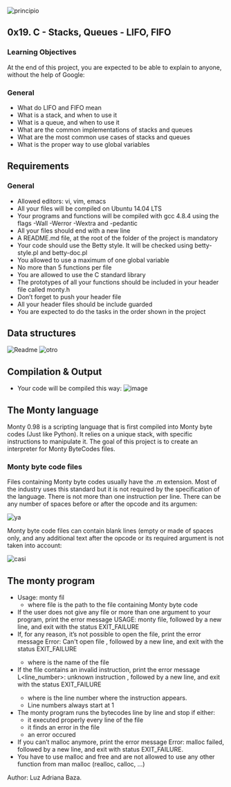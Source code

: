 ![principio](https://user-images.githubusercontent.com/71143825/118020411-a9db1f00-b31f-11eb-8078-4530ec5514f6.PNG)

## **0x19. C - Stacks, Queues - LIFO, FIFO**

### Learning Objectives
At the end of this project, you are expected to be able to explain to anyone, without the help of Google:

### General
* What do LIFO and FIFO mean
* What is a stack, and when to use it
* What is a queue, and when to use it
* What are the common implementations of stacks and queues
* What are the most common use cases of stacks and queues
* What is the proper way to use global variables

## Requirements

### General
* Allowed editors: vi, vim, emacs
* All your files will be compiled on Ubuntu 14.04 LTS
* Your programs and functions will be compiled with gcc 4.8.4 using the flags -Wall -Werror -Wextra and -pedantic
* All your files should end with a new line
* A README.md file, at the root of the folder of the project is mandatory
* Your code should use the Betty style. It will be checked using betty-style.pl and betty-doc.pl
* You allowed to use a maximum of one global variable
* No more than 5 functions per file
* You are allowed to use the C standard library
* The prototypes of all your functions should be included in your header file called monty.h
* Don’t forget to push your header file
* All your header files should be include guarded
* You are expected to do the tasks in the order shown in the project

## Data structures
![Readme](https://user-images.githubusercontent.com/71143825/118015323-c6745880-b319-11eb-994e-a11398815d1b.PNG)
![otro](https://user-images.githubusercontent.com/71143825/118015577-0e937b00-b31a-11eb-9d62-1808345bb237.PNG)

## Compilation & Output
* Your code will be compiled this way:
![image](https://user-images.githubusercontent.com/71143825/118015841-55817080-b31a-11eb-8d64-8c82e506909b.png)

## The Monty language
Monty 0.98 is a scripting language that is first compiled into Monty byte codes (Just like Python). It relies on a unique stack, with specific instructions to manipulate it. The goal of this project is to create an interpreter for Monty ByteCodes files.

### Monty byte code files

Files containing Monty byte codes usually have the .m extension. Most of the industry uses this standard but it is not required by the specification of the language. There is not more than one instruction per line. There can be any number of spaces before or after the opcode and its argumen:

![ya](https://user-images.githubusercontent.com/71143825/118017401-2ff56680-b31c-11eb-96ed-b41403d3ba0e.PNG)

Monty byte code files can contain blank lines (empty or made of spaces only, and any additional text after the opcode or its required argument is not taken into account:

![casi](https://user-images.githubusercontent.com/71143825/118018341-464ff200-b31d-11eb-8533-9a3b44ea41ea.PNG)

## The monty program

* Usage: monty fil
     - where file is the path to the file containing Monty byte code
* If the user does not give any file or more than one argument to your program, print the error message USAGE: monty file, followed by a new line, and exit with the status EXIT_FAILURE
* If, for any reason, it’s not possible to open the file, print the error message Error: Can't open file <file>, followed by a new line, and exit with the status EXIT_FAILURE
    - where <file> is the name of the file
* If the file contains an invalid instruction, print the error message L<line_number>: unknown instruction <opcode>, followed by a new line, and exit with the status EXIT_FAILURE
    - where is the line number where the instruction appears.
    - Line numbers always start at 1
* The monty program runs the bytecodes line by line and stop if either:
    - it executed properly every line of the file
	- it finds an error in the file
	- an error occured
* If you can’t malloc anymore, print the error message Error: malloc failed, followed by a new line, and exit with status EXIT_FAILURE.
* You have to use malloc and free and are not allowed to use any other function from man malloc (realloc, calloc, …)

Author: Luz Adriana Baza.

